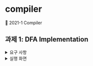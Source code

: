 # compiler
📠 2021-1 Compiler
## 과제 1: DFA Implementation

<details>
  <summary>요구 사항</summary>

  ### Hardwired method
  <img src="https://github.com/coding-Benny/compiler/blob/main/DFA/images/state-transition-diagram.png" alt="state-transition-diagram.png" width="400" height="150">

  ### Table-driven method
  <img src="https://github.com/coding-Benny/compiler/blob/main/DFA/images/state-transition-table.PNG" alt="state-transition-diagram.png" width="300" height="200">

  DFA를 Hardwired method와 Table-driven method로 구현하고 다음 2가지 상황을 테스트 하라.
  - <img src="https://latex.codecogs.com/gif.latex?\delta&space;(p,&space;1001)=\delta&space;(p,&space;001)=\delta&space;(q,&space;01)=\delta&space;(r,&space;1)=r\in&space;F" title="\delta (p, 1001)=\delta (p, 001)=\delta (q, 01)=\delta (r, 1)=r\in F" />
  - <img src="https://latex.codecogs.com/gif.latex?\delta&space;(p,&space;0110)=\delta&space;(p,&space;110)=\delta&space;(q,&space;10)=q\notin&space;F" title="\delta (p, 0110)=\delta (p, 110)=\delta (q, 10)=q\notin F" />
</details>
<details>
  <summary>실행 화면</summary>
  
  ### Hardwired method
  <img src="https://github.com/coding-Benny/compiler/blob/main/DFA/images/hardwired-dfa.PNG" alt="hardwired-dfa" width="600" height="200">
  
  ### Table-driven method
  <img src="https://github.com/coding-Benny/compiler/blob/main/DFA/images/table-driven-dfa.PNG" alt="table-driven-dfa" width="600" height="200">
</details>
